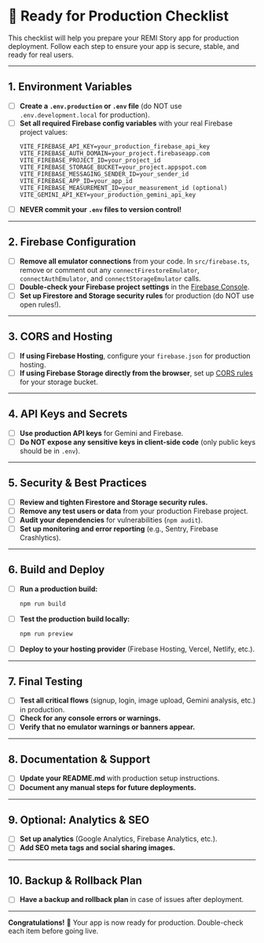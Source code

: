 # 🚀 Ready for Production Checklist

This checklist will help you prepare your REMI Story app for production deployment. Follow each step to ensure your app is secure, stable, and ready for real users.

---

## 1. Environment Variables
- [ ] **Create a `.env.production` or `.env` file** (do NOT use `.env.development.local` for production).
- [ ] **Set all required Firebase config variables** with your real Firebase project values:
  ```env
  VITE_FIREBASE_API_KEY=your_production_firebase_api_key
  VITE_FIREBASE_AUTH_DOMAIN=your_project.firebaseapp.com
  VITE_FIREBASE_PROJECT_ID=your_project_id
  VITE_FIREBASE_STORAGE_BUCKET=your_project.appspot.com
  VITE_FIREBASE_MESSAGING_SENDER_ID=your_sender_id
  VITE_FIREBASE_APP_ID=your_app_id
  VITE_FIREBASE_MEASUREMENT_ID=your_measurement_id (optional)
  VITE_GEMINI_API_KEY=your_production_gemini_api_key
  ```
- [ ] **NEVER commit your `.env` files to version control!**

---

## 2. Firebase Configuration
- [ ] **Remove all emulator connections** from your code. In `src/firebase.ts`, remove or comment out any `connectFirestoreEmulator`, `connectAuthEmulator`, and `connectStorageEmulator` calls.
- [ ] **Double-check your Firebase project settings** in the [Firebase Console](https://console.firebase.google.com/).
- [ ] **Set up Firestore and Storage security rules** for production (do NOT use open rules!).

---

## 3. CORS and Hosting
- [ ] **If using Firebase Hosting**, configure your `firebase.json` for production hosting.
- [ ] **If using Firebase Storage directly from the browser**, set up [CORS rules](https://firebase.google.com/docs/storage/web/download-files#cors_configuration) for your storage bucket.

---

## 4. API Keys and Secrets
- [ ] **Use production API keys** for Gemini and Firebase.
- [ ] **Do NOT expose any sensitive keys in client-side code** (only public keys should be in `.env`).

---

## 5. Security & Best Practices
- [ ] **Review and tighten Firestore and Storage security rules.**
- [ ] **Remove any test users or data** from your production Firebase project.
- [ ] **Audit your dependencies** for vulnerabilities (`npm audit`).
- [ ] **Set up monitoring and error reporting** (e.g., Sentry, Firebase Crashlytics).

---

## 6. Build and Deploy
- [ ] **Run a production build:**
  ```sh
  npm run build
  ```
- [ ] **Test the production build locally:**
  ```sh
  npm run preview
  ```
- [ ] **Deploy to your hosting provider** (Firebase Hosting, Vercel, Netlify, etc.).

---

## 7. Final Testing
- [ ] **Test all critical flows** (signup, login, image upload, Gemini analysis, etc.) in production.
- [ ] **Check for any console errors or warnings.**
- [ ] **Verify that no emulator warnings or banners appear.**

---

## 8. Documentation & Support
- [ ] **Update your README.md** with production setup instructions.
- [ ] **Document any manual steps for future deployments.**

---

## 9. Optional: Analytics & SEO
- [ ] **Set up analytics** (Google Analytics, Firebase Analytics, etc.).
- [ ] **Add SEO meta tags and social sharing images.**

---

## 10. Backup & Rollback Plan
- [ ] **Have a backup and rollback plan** in case of issues after deployment.

---

**Congratulations!** 🎉 Your app is now ready for production. Double-check each item before going live. 